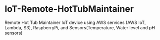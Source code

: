 # IoT-Remote-HotTubMaintainer
Remote Hot Tub Maintainer IoT device using AWS services (AWS IoT, Lambda, S3), RaspberryPi, and Sensors(Temperature, Water level and pH sensors)
